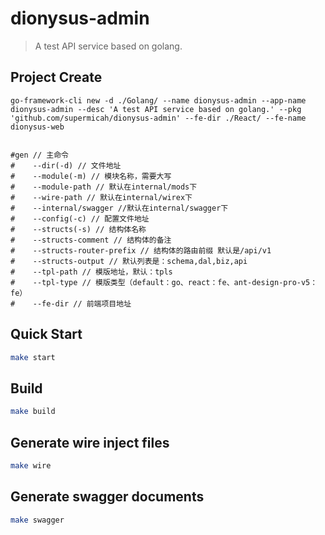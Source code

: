 # dionysus-admin

> A test API service based on golang.

## Project Create
```shell
go-framework-cli new -d ./Golang/ --name dionysus-admin --app-name dionysus-admin --desc 'A test API service based on golang.' --pkg 'github.com/supermicah/dionysus-admin' --fe-dir ./React/ --fe-name dionysus-web


#gen // 主命令
#    --dir(-d) // 文件地址
#    --module(-m) // 模块名称，需要大写
#    --module-path // 默认在internal/mods下
#    --wire-path // 默认在internal/wirex下
#    --internal/swagger //默认在internal/swagger下
#    --config(-c) // 配置文件地址
#    --structs(-s) // 结构体名称
#    --structs-comment // 结构体的备注
#    --structs-router-prefix // 结构体的路由前缀 默认是/api/v1
#    --structs-output // 默认列表是：schema,dal,biz,api
#    --tpl-path // 模版地址，默认：tpls
#    --tpl-type // 模版类型（default：go、react：fe、ant-design-pro-v5：fe）
#    --fe-dir // 前端项目地址
```

## Quick Start

```bash
make start
```

## Build

```bash
make build
```

## Generate wire inject files

```bash
make wire
```

## Generate swagger documents

```bash
make swagger
```

